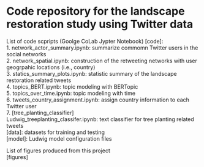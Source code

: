 # Code repository for the landscape restoration study using Twitter data

List of code scpripts (Goolge CoLab Jypter Notebook)
[code]:\
	1. network_actor_summary.ipynb: summarize commomn Twitter users in the social networks\
	2. network_spatial.ipynb: construction of the retweeting networks with user geogrpahic locations (i.e., country)\
	3. statics_summary_plots.ipynb: statistic summary of the landscape restoration related tweets\
	4. topics_BERT.ipynb: topic modeling with BERTopic\
	5. topics_over_time.ipynb: topic modeling with time\
	6. tweets_country_assignment.ipynb: assign country information to each Twitter user\
	7. [tree_planting_classifier]\
		Ludwig_treeplanting_classifer.ipynb: text classifier for tree planting related tweets\
		[data]: datasets for training and testing\
		[model]: Ludwig model configuration files

List of figures produced from this project\
[figures]



